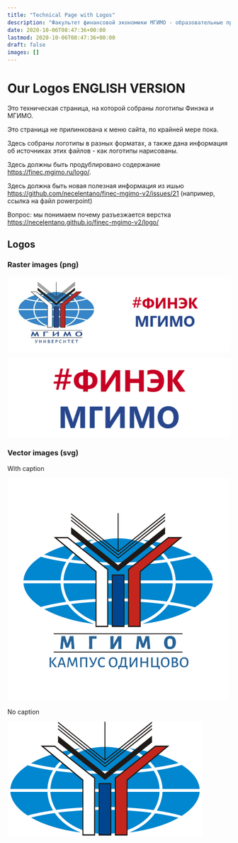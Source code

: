 ```yaml
---
title: "Technical Page with Logos"
description: "Факультет финансовой экономики МГИМО - образовательные программы по экономике, менеджменту и бизнес-информатике на собственном кампусе в Одинцово."
date: 2020-10-06T08:47:36+00:00
lastmod: 2020-10-06T08:47:36+00:00
draft: false
images: []
---
```


# Our Logos ENGLISH VERSION

Это техническая страница, на которой собраны логотипы Финэка и МГИМО.

Это страница не прилинкована к меню сайта, по крайней мере пока.

Здесь собраны логотипы в разных форматах, а также дана информация об источниках
этих файлов - как логотипы нарисованы.

Здесь должны быть продублировано содержание https://finec.mgimo.ru/logo/.

Здесь должна быть новая полезная информация из ишью
https://github.com/necelentano/finec-mgimo-v2/issues/21 (например, ссылка на файл powerpoint)

Вопрос: мы понимаем почему разъезжается верстка
https://necelentano.github.io/finec-mgimo-v2/logo/

## Logos

### Raster images (png)

![Логотип ФИНЭК МГИМО Одинцово](front_dash.png)

![Логотип ФИНЭК МГИМО Одинцово](finec.png)

### Vector images (svg)

With caption

![Логотип ФИНЭК МГИМО Одинцово](vector-caption.svg)

No caption

![Логотип ФИНЭК МГИМО Одинцово](vector.svg)
